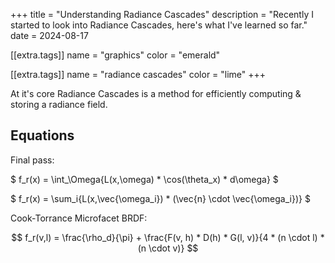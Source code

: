 +++
title = "Understanding Radiance Cascades"
description = "Recently I started to look into Radiance Cascades, here's what I've learned so far."
date = 2024-08-17

[[extra.tags]]
name = "graphics"
color = "emerald"

[[extra.tags]]
name = "radiance cascades"
color = "lime"
+++

At it's core Radiance Cascades is a method for efficiently computing & storing a radiance field.

## Equations

Final pass:

$ f_r(x) = \int_\Omega{L(x,\omega) * \cos(\theta_x) * d\omega} $

$ f_r(x) = \sum_i{L(x,\vec{\omega_i}) * (\vec{n} \cdot \vec{\omega_i})} $

Cook-Torrance Microfacet BRDF:

$$ f_r(v,l) = \frac{\rho_d}{\pi} + \frac{F(v, h) * D(h) * G(l, v)}{4 * (n \cdot l) * (n \cdot v)} $$
